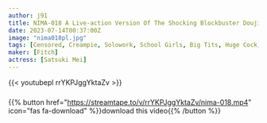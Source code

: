 ```yaml
---
author: j91
title: NIMA-018 A Live-action Version Of The Shocking Blockbuster Doujin Comic! Udo Akane Feels Good When Raped Many Times. Mei Satsuki
date: 2023-07-14T00:37:00Z
image: "nima018pl.jpg"
tags: [Censored, Creampie, Solowork, School Girls, Big Tits, Huge Cock, Original Collaboration, NIMA]
maker: [Fitch]
actress: [Satsuki Mei]
---
```



{{< youtubepl rrYKPJggYktaZv >}}
###

{{% button href="https://streamtape.to/v/rrYKPJggYktaZv/nima-018.mp4" icon="fas fa-download" %}}download this video{{% /button %}}

